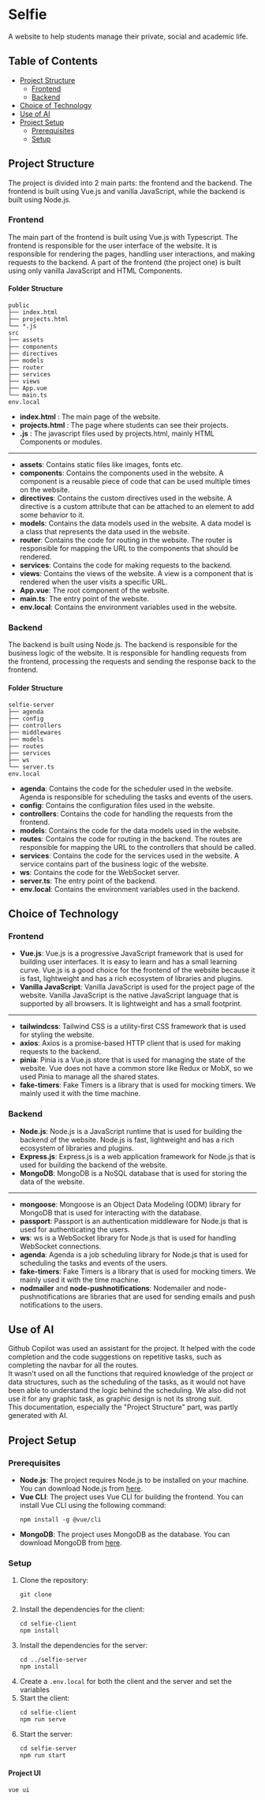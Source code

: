 # Selfie

A website to help students manage their private, social and academic life.

## Table of Contents
- [Project Structure](#project-structure)
  - [Frontend](#frontend)
  - [Backend](#backend)
- [Choice of Technology](#choice-of-technology)
- [Use of AI](#use-of-ai)
- [Project Setup](#project-setup)
  - [Prerequisites](#prerequisites)
  - [Setup](#setup)

## Project Structure

The project is divided into 2 main parts: the frontend and the backend. The frontend is built using Vue.js and vanilla JavaScript, while the backend is built using Node.js.

### Frontend

The main part of the frontend is built using Vue.js with Typescript. The frontend is responsible for the user interface of the website. It is responsible for rendering the pages, handling user interactions, and making requests to the backend. A part of the frontend (the project one) is built using only vanilla JavaScript and HTML Components.


#### Folder Structure

```
public
├── index.html
├── projects.html
└── *.js
src
├── assets
├── components
├── directives
├── models
├── router
├── services
├── views
├── App.vue
└── main.ts
env.local
```
- **index.html** : The main page of the website.
- **projects.html** : The page where students can see their projects.
- **.js** : The javascript files used by projects.html, mainly HTML Components or modules.
----------------
- **assets**: Contains static files like images, fonts etc.
- **components**: Contains the components used in the website. A component is a reusable piece of code that can be used
  multiple times on the website.
- **directives**: Contains the custom directives used in the website. A directive is a custom attribute that can be
  attached to an element to add some behavior to it.
- **models**: Contains the data models used in the website. A data model is a class that represents the data used in the
  website.
- **router**: Contains the code for routing in the website. The router is responsible for mapping the URL to the
  components that should be rendered.
- **services**: Contains the code for making requests to the backend.
- **views**: Contains the views of the website. A view is a component that is rendered when the user visits a specific
  URL.
- **App.vue**: The root component of the website.
- **main.ts**: The entry point of the website.
- **env.local**: Contains the environment variables used in the website.

### Backend

The backend is built using Node.js. The backend is responsible for the business logic of the website. It is responsible
for handling requests from the frontend, processing the requests and sending the response back to the frontend.

#### Folder Structure

```
selfie-server
├── agenda
├── config
├── controllers
├── middlewares
├── models
├── routes
├── services
├── ws
└── server.ts
env.local
```
- **agenda**: Contains the code for the scheduler used in the website. Agenda is responsible for scheduling the tasks
  and events of the users.
- **config**: Contains the configuration files used in the website.
- **controllers**: Contains the code for handling the requests from the frontend.
- **models**: Contains the code for the data models used in the website.
- **routes**: Contains the code for routing in the backend. The routes are responsible for mapping the URL to the
  controllers that should be called.
- **services**: Contains the code for the services used in the website. A service contains part of the business logic of the website.
- **ws**: Contains the code for the WebSocket server.
- **server.ts**: The entry point of the backend.
- **env.local**: Contains the environment variables used in the backend.

## Choice of Technology

### Frontend
- **Vue.js**: Vue.js is a progressive JavaScript framework that is used for building user interfaces. It is easy to learn
  and has a small learning curve. Vue.js is a good choice for the frontend of the website because it is fast, lightweight
  and has a rich ecosystem of libraries and plugins.
- **Vanilla JavaScript**: Vanilla JavaScript is used for the project page of the website. Vanilla JavaScript is the
  native JavaScript language that is supported by all browsers. It is lightweight and has a small footprint.
----------------
- **tailwindcss**: Tailwind CSS is a utility-first CSS framework that is used for styling the website.
- **axios**: Axios is a promise-based HTTP client that is used for making requests to the backend.
- **pinia**: Pinia is a Vue.js store that is used for managing the state of the website. Vue does not have a common
  store like Redux or MobX, so we used Pinia to manage all the shared states.
- **fake-timers**: Fake Timers is a library that is used for mocking timers. We mainly used it with the time machine.


### Backend
- **Node.js**: Node.js is a JavaScript runtime that is used for building the backend of the website. Node.js is fast,
  lightweight and has a rich ecosystem of libraries and plugins.
- **Express.js**: Express.js is a web application framework for Node.js that is used for building the backend of the
  website.
- **MongoDB**: MongoDB is a NoSQL database that is used for storing the data of the website.
----------------
- **mongoose**: Mongoose is an Object Data Modeling (ODM) library for MongoDB that is used for interacting with the
  database.
- **passport**: Passport is an authentication middleware for Node.js that is used for authenticating the users.
- **ws**: ws is a WebSocket library for Node.js that is used for handling WebSocket connections.
- **agenda**: Agenda is a job scheduling library for Node.js that is used for scheduling the tasks and events of the
  users.
- **fake-timers**: Fake Timers is a library that is used for mocking timers. We mainly used it with the time machine.
- **nodmailer** and **node-pushnotifications**: Nodemailer and node-pushnotifications are libraries that are used for
  sending emails and push notifications to the users.

## Use of AI
Github Copilot was used an assistant for the project. It helped with the code completion and the code suggestions on repetitive tasks, such as completing the navbar for all the routes.  
It wasn't used on all the functions that required knowledge of the project or data structures, such as the scheduling of the tasks, as it would not have been able to understand the logic behind the scheduling.
We also did not use it for any graphic task, as graphic design is not its strong suit.  
This documentation, especially the "Project Structure" part, was partly generated with AI.

## Project Setup

### Prerequisites

- **Node.js**: The project requires Node.js to be installed on your machine. You can download Node.js from
  [here](https://nodejs.org/).
- **Vue CLI**: The project uses Vue CLI for building the frontend. You can install Vue CLI using the following command:
  ```shell
  npm install -g @vue/cli
  ```
- **MongoDB**: The project uses MongoDB as the database. You can download MongoDB from [here](https://www.mongodb.com/).

### Setup

1. Clone the repository:
    ```shell
    git clone
    ```
2. Install the dependencies for the client:
    ```shell
    cd selfie-client
    npm install
    ```
3. Install the dependencies for the server:
    ```shell
    cd ../selfie-server
    npm install
    ```
4. Create a `.env.local` for both the client and the server and set the variables
5. Start the client:
    ```shell
    cd selfie-client
    npm run serve
    ```
6. Start the server:
    ```shell
    cd selfie-server
    npm run start
    ```

#### Project UI

```
vue ui
```
